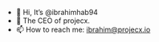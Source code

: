 - 👋 Hi, It’s @ibrahimhab94
- 🌱 The CEO of projecx.
- 📫 How to reach me: ibrahim@projecx.io 

<!---
ibrahimhab94/ibrahimhab94 is a ✨ special ✨ repository because its `README.md` (this file) appears on your GitHub profile.
You can click the Preview link to take a look at your changes.
--->

